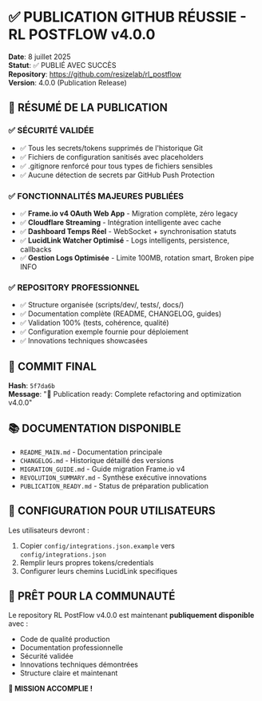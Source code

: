 # ✅ PUBLICATION GITHUB RÉUSSIE - RL POSTFLOW v4.0.0

**Date**: 8 juillet 2025  
**Statut**: ✅ PUBLIÉ AVEC SUCCÈS  
**Repository**: https://github.com/resizelab/rl_postflow  
**Version**: 4.0.0 (Publication Release)

## 🎯 RÉSUMÉ DE LA PUBLICATION

### ✅ SÉCURITÉ VALIDÉE
- ✅ Tous les secrets/tokens supprimés de l'historique Git
- ✅ Fichiers de configuration sanitisés avec placeholders
- ✅ .gitignore renforcé pour tous types de fichiers sensibles
- ✅ Aucune détection de secrets par GitHub Push Protection

### ✅ FONCTIONNALITÉS MAJEURES PUBLIÉES
- ✅ **Frame.io v4 OAuth Web App** - Migration complète, zéro legacy
- ✅ **Cloudflare Streaming** - Intégration intelligente avec cache
- ✅ **Dashboard Temps Réel** - WebSocket + synchronisation statuts
- ✅ **LucidLink Watcher Optimisé** - Logs intelligents, persistence, callbacks
- ✅ **Gestion Logs Optimisée** - Limite 100MB, rotation smart, Broken pipe INFO

### ✅ REPOSITORY PROFESSIONNEL
- ✅ Structure organisée (scripts/dev/, tests/, docs/)
- ✅ Documentation complète (README, CHANGELOG, guides)
- ✅ Validation 100% (tests, cohérence, qualité)
- ✅ Configuration exemple fournie pour déploiement
- ✅ Innovations techniques showcasées

## 🚀 COMMIT FINAL
**Hash**: `5f7da6b`  
**Message**: "🚀 Publication ready: Complete refactoring and optimization v4.0.0"

## 📚 DOCUMENTATION DISPONIBLE
- `README_MAIN.md` - Documentation principale
- `CHANGELOG.md` - Historique détaillé des versions
- `MIGRATION_GUIDE.md` - Guide migration Frame.io v4
- `REVOLUTION_SUMMARY.md` - Synthèse exécutive innovations
- `PUBLICATION_READY.md` - Status de préparation publication

## 🔧 CONFIGURATION POUR UTILISATEURS
Les utilisateurs devront :
1. Copier `config/integrations.json.example` vers `config/integrations.json`
2. Remplir leurs propres tokens/credentials
3. Configurer leurs chemins LucidLink specifiques

## 🎊 PRÊT POUR LA COMMUNAUTÉ
Le repository RL PostFlow v4.0.0 est maintenant **publiquement disponible** avec :
- Code de qualité production
- Documentation professionnelle
- Sécurité validée
- Innovations techniques démontrées
- Structure claire et maintenant

**🌟 MISSION ACCOMPLIE !**
